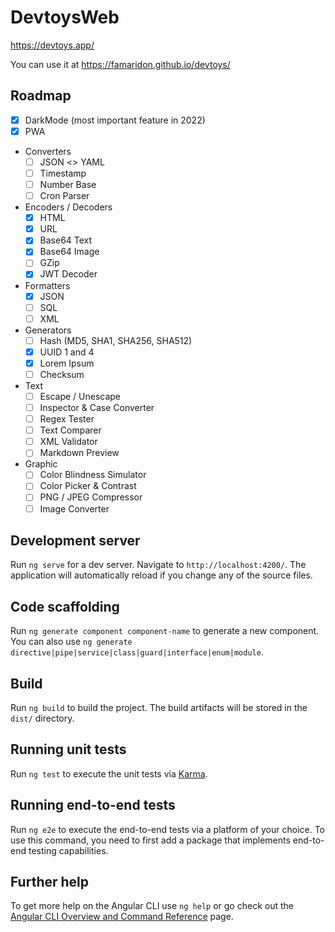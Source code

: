 # DevtoysWeb

https://devtoys.app/

You can use it at https://famaridon.github.io/devtoys/

## Roadmap

- [x] DarkMode (most important feature in 2022)
- [x] PWA

- Converters
  - [ ] JSON <> YAML
  - [ ] Timestamp
  - [ ] Number Base
  - [ ] Cron Parser
- Encoders / Decoders
  - [x] HTML
  - [x] URL
  - [x] Base64 Text
  - [x] Base64 Image
  - [ ] GZip
  - [x] JWT Decoder
- Formatters
  - [x] JSON
  - [ ] SQL
  - [ ] XML
- Generators
  - [ ] Hash (MD5, SHA1, SHA256, SHA512)
  - [x] UUID 1 and 4
  - [x] Lorem Ipsum
  - [ ] Checksum
- Text
  - [ ] Escape / Unescape
  - [ ] Inspector & Case Converter
  - [ ] Regex Tester
  - [ ] Text Comparer
  - [ ] XML Validator
  - [ ] Markdown Preview
- Graphic
  - [ ] Color Blindness Simulator
  - [ ] Color Picker & Contrast
  - [ ] PNG / JPEG Compressor
  - [ ] Image Converter

## Development server

Run `ng serve` for a dev server. Navigate to `http://localhost:4200/`. The application will automatically reload if you change any of the source files.

## Code scaffolding

Run `ng generate component component-name` to generate a new component. You can also use `ng generate directive|pipe|service|class|guard|interface|enum|module`.

## Build

Run `ng build` to build the project. The build artifacts will be stored in the `dist/` directory.

## Running unit tests

Run `ng test` to execute the unit tests via [Karma](https://karma-runner.github.io).

## Running end-to-end tests

Run `ng e2e` to execute the end-to-end tests via a platform of your choice. To use this command, you need to first add a package that implements end-to-end testing capabilities.

## Further help

To get more help on the Angular CLI use `ng help` or go check out the [Angular CLI Overview and Command Reference](https://angular.io/cli) page.
